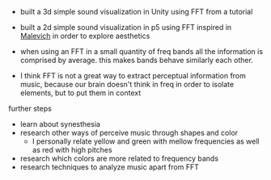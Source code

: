 * built a 3d simple sound visualization in Unity using FFT from a tutorial
* built a 2d simple sound visualization in p5 using FFT inspired in [Malevich](https://dg19s6hp6ufoh.cloudfront.net/pictures/612954234/large/photo.jpeg?1458324892) in order to explore aesthetics

* when using an FFT in a small quantity of freq bands all the information is comprised by average. this makes bands behave similarly each other.
* I think FFT is not a great way to extract perceptual information from music, because our brain doesn't think in freq in order to isolate elements, but to put them in context

further steps
* learn about synesthesia
* research other ways of perceive music through shapes and color
  * I personally relate yellow and green with mellow frequencies as well as red with high pitches
* research which colors are more related to frequency bands
* research techniques to analyze music apart from FFT
